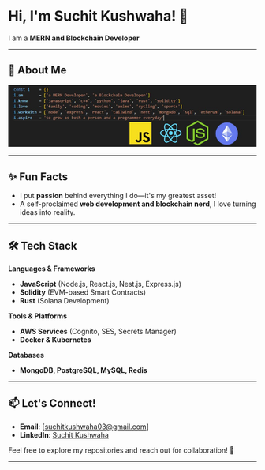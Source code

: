 # Hi, I'm Suchit Kushwaha! 👋  

I am a **MERN and Blockchain Developer**

---

## 🚀 About Me  
<img src="1729811179496.jpg" alt="About me" />
  
---

## ✨ Fun Facts  
- I put **passion** behind everything I do—it's my greatest asset!  
- A self-proclaimed **web development and blockchain nerd**, I love turning ideas into reality.  

---

## 🛠️ Tech Stack  
**Languages & Frameworks**  
- **JavaScript** (Node.js, React.js, Nest.js, Express.js)  
- **Solidity** (EVM-based Smart Contracts)  
- **Rust** (Solana Development)  

**Tools & Platforms**  
- **AWS Services** (Cognito, SES, Secrets Manager)  
- **Docker & Kubernetes**  

**Databases**  
- **MongoDB, PostgreSQL, MySQL, Redis**  
  
---

## 📫 Let's Connect!  
- **Email**: [suchitkushwaha03@gmail.com]
- **LinkedIn**: [Suchit Kushwaha](www.linkedin.com/in/suchit-kushwaha-95075919b)  

Feel free to explore my repositories and reach out for collaboration! 🚀  

---

<!--
- **Portfolio**: [your-portfolio.com](https://your-portfolio.com)  
**voxer03/voxer03** is a ✨ _special_ ✨ repository because its `README.md` (this file) appears on your GitHub profile.

Here are some ideas to get you started:

- 🔭 I’m currently working on ...
- 🌱 I’m currently learning ...
- 👯 I’m looking to collaborate on ...
- 🤔 I’m looking for help with ...
- 💬 Ask me about ...
- 📫 How to reach me: ...
- 😄 Pronouns: ...
- ⚡ Fun fact: ...

-->
